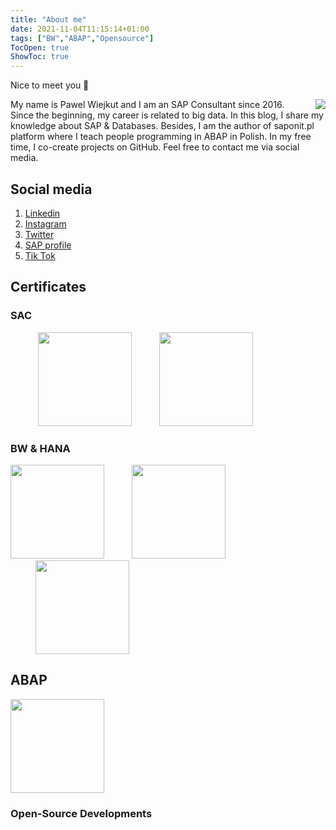 ```yaml
---
title: "About me"
date: 2021-11-04T11:15:14+01:00
tags: ["BW","ABAP","Opensource"]
TocOpen: true
ShowToc: true
---
```


Nice to meet you 👋 

 <img src="/me.jpeg" style="float:right; margin-left:15px;" /> My name is Pawel Wiejkut and I am an SAP Consultant since 2016. Since the beginning, my career is related to big data. In this blog, I share my knowledge about SAP & Databases. Besides, I am the author of saponit.pl platform where I teach people programming in ABAP in Polish. In my free time, I co-create projects on GitHub. Feel free to contact me via social media.

## Social media

1. [Linkedin](https://www.linkedin.com/in/pawelwiejkut/)
2. [Instagram](https://www.instagram.com/subrc0/)
3. [Twitter](https://twitter.com/pawelwiejkut)
4. [SAP profile](http://people.sap.com/pawelwiejkut)
5. [Tik Tok](https://www.tiktok.com/@subrc0)

## Certificates
### SAC

 <div id="certs">
<div data-iframe-width="150" data-iframe-height="270" data-share-badge-id="d6bf6cf2-27bd-4535-84af-0919108cd200" data-share-badge-host="https://www.credly.com" style="display:inline-block"><script type="text/javascript" async src="//cdn.credly.com/assets/utilities/embed.js"></script>
</div>
<div style="display:inline-block;margin-left:40px">
<a href="https://open.sap.com/verify/xisif-belyv-vikup-huguf-pucag">
<img src ="/about-me/opensap_sac_ap.png" width="150">
</a>
</div>
<div style="display:inline-block;margin-left:40px">
<a href="https://open.sap.com/verify/xodoz-kekic-secuf-batyf-robam">
<img src ="/about-me/s4h27_open_badge.png" width="150">
</a>
</div>
</div>

### BW & HANA
<div style="display:inline-block">
<a href="https://open.sap.com/verify/xukoh-dovos-cihup-zofar-vabum">
<img src ="/about-me/bw4h2_open_badge.png" width="150">
</a>
</div>
<div style="display:inline-block;margin-left:40px">
<a href="https://open.sap.com/verify/xefoz-lasim-mutyh-rylek-bygym">
<img src ="/about-me/hanasql1_open_badge.png" width="150">
</a>
</div>
<div style="display:inline-block;margin-left:40px">
<a href="https://open.sap.com/verify/xinop-byfyv-balos-talof-vydil">
<img src ="/about-me/hsdt1_open_badge.png" width="150">
</a>
</div>


## ABAP
<div style="display:inline-block">
<a href="https://open.sap.com/verify/xitov-kepum-zimon-setuf-vepif">
<img src ="/about-me/abap1_open_badge.png" width="150">
</a>
</div>

### Open-Source Developments

<div class="github-widget" data-user="pawelwiejkut" data-options='{"sortBy":"stargazers_count", "limit":6}'></div>
<script src="/github-widget/github-widget.min.js"></script>



